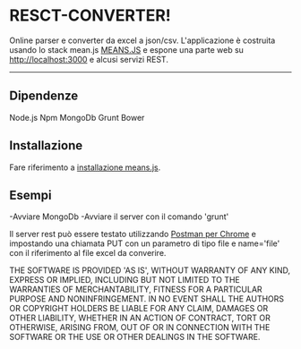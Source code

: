 RESCT-CONVERTER!
===================

Online parser e converter da excel a json/csv. L'applicazione è costruita usando lo stack mean.js [MEANS.JS](http://meanjs.org/) e espone una parte web su [http://localhost:3000](http://localhost:3000) e alcusi servizi REST.

----------


Dipendenze
-------------

Node.js
Npm
MongoDb
Grunt
Bower

Installazione
-------------

Fare riferimento a [installazione means.js](http://meanjs.org/docs.html#getting-started).

Esempi
-------------

-Avviare MongoDb
-Avviare il server con il comando 'grunt'

Il server rest può essere testato utilizzando [Postman per Chrome](https://chrome.google.com/webstore/detail/postman-rest-client/fdmmgilgnpjigdojojpjoooidkmcomcm?hl=en) e impostando una chiamata PUT con un parametro di tipo file e name='file' con il riferimento al file excel da converire.




THE SOFTWARE IS PROVIDED 'AS IS', WITHOUT WARRANTY OF ANY KIND,
EXPRESS OR IMPLIED, INCLUDING BUT NOT LIMITED TO THE WARRANTIES OF
MERCHANTABILITY, FITNESS FOR A PARTICULAR PURPOSE AND NONINFRINGEMENT.
IN NO EVENT SHALL THE AUTHORS OR COPYRIGHT HOLDERS BE LIABLE FOR ANY
CLAIM, DAMAGES OR OTHER LIABILITY, WHETHER IN AN ACTION OF CONTRACT,
TORT OR OTHERWISE, ARISING FROM, OUT OF OR IN CONNECTION WITH THE
SOFTWARE OR THE USE OR OTHER DEALINGS IN THE SOFTWARE.
